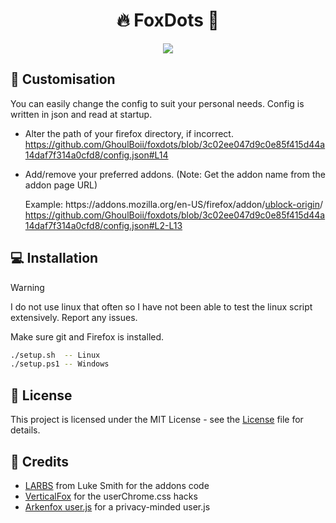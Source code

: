 <h1 align="center"> 🔥 FoxDots 🦊 </h1>

<p align="center">
  <img src="https://github.com/GhoulBoii/firefox/assets/78494833/4d3f5615-0f67-43c6-97c8-b596aff7bbe9" />
</p>


## 🎨 Customisation

You can easily change the config to suit your personal needs. Config is written in json and read at startup.

- Alter the path of your firefox directory, if incorrect.
  https://github.com/GhoulBoii/foxdots/blob/3c02ee047d9c0e85f415d44a14daf7f314a0cfd8/config.json#L14

- Add/remove your preferred addons. (Note: Get the addon name from the addon page URL)
  
  Example: https<nolink>://addons.mozilla.org/en-US/firefox/addon/<ins>ublock-origin</ins>/
  https://github.com/GhoulBoii/foxdots/blob/3c02ee047d9c0e85f415d44a14daf7f314a0cfd8/config.json#L2-L13

## 💻 Installation

> [!WARNING]
> I do not use linux that often so I have not been able to test the linux script extensively. Report any issues.

Make sure git and Firefox is installed.
```bash
./setup.sh  -- Linux
./setup.ps1 -- Windows
```

## 📃 License

This project is licensed under the MIT License - see the [License](LICENSE.md) file for details.

## 🎉 Credits

- [LARBS](https://github.com/LukeSmithxyz/LARBS) from Luke Smith for the addons code
- [VerticalFox](https://github.com/christorange/VerticalFox/) for the userChrome.css hacks
- [Arkenfox user.js](https://github.com/arkenfox/user.js) for a privacy-minded user.js


